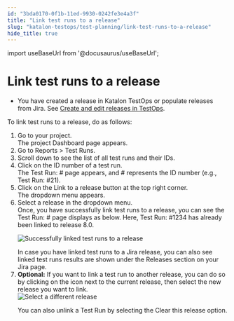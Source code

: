 ```yaml
---
id: "3bda0170-0f1b-11ed-9930-0242fe3e4a3f"
title: "Link test runs to a release"
slug: "katalon-testops/test-planning/link-test-runs-to-a-release"
hide_title: true
---
```

import useBaseUrl from '@docusaurus/useBaseUrl';


# <a id="task-843" class="anchor_top_offset"/><a id="ariaid-title1" class="anchor_top_offset"/>Link test runs to a release

<div xmlns="http://www.w3.org/1999/xhtml" className="section prereq p"><ul className="ul"><li className="li"><p className="p">You have created a release in <span className="ph">Katalon TestOps</span> or populate releases from Jira. See <a className="xref" href="/docs/katalon-testops/test-planning/create-and-edit-releases-in-testops">Create and edit releases in TestOps</a>. </p></li></ul></div>
<section xmlns="http://www.w3.org/1999/xhtml" className="section context">To link test runs to a release, do as follows:</section> 
<ol xmlns="http://www.w3.org/1999/xhtml" className="ol steps"><li className="li step stepexpand"><span className="ph cmd">Go to your project.</span><div className="itemgroup stepresult">The project <span className="ph uicontrol">Dashboard</span> page appears.</div></li><li className="li step stepexpand"><span className="ph cmd">Go to <span className="ph uicontrol">Reports</span> &gt; <span className="ph uicontrol">Test Runs</span>.</span></li><li className="li step stepexpand"><span className="ph cmd">Scroll down to see the list of all test runs and their IDs.</span></li><li className="li step stepexpand"><span className="ph cmd">Click on the ID number of a test run.</span><div className="itemgroup info">The <span className="ph uicontrol">Test Run: #</span> page appears, and <span className="ph uicontrol">#</span> represents the ID number (e.g., Test Run: #21).</div></li><li className="li step stepexpand"><span className="ph cmd">Click on the <span className="ph uicontrol">Link to a release</span> button at the top right corner.</span><div className="itemgroup stepresult">The dropdown menu appears.</div></li><li className="li step stepexpand"><span className="ph cmd">Select a release in the dropdown menu.</span><div className="itemgroup stepresult">Once, you have successfully link test runs to a release, you can see the <span className="ph uicontrol">Test Run: #</span> page displays as below. Here, <span className="ph uicontrol">Test Run: #1234</span> has already been linked to release <span className="ph uicontrol">8.0</span>.<p className="p"><img className="image" src={useBaseUrl("/9ac10cb0-0f1b-11ed-9930-0242fe3e4a3f.png")} alt="Successfully linked test runs to a release" /></p>In case you have linked test runs to a Jira release, you can also see linked   test runs results are shown under the <span className="ph uicontrol">Releases</span> section on your Jira page.</div></li><li className="li step stepexpand"><span className="ph cmd"><strong className="ph b">Optional:</strong> If you want to link a test run to another release, you can do so by  clicking on the icon next to the current release, then select the new release you want to link.</span><div className="itemgroup info"><img className="image" src={useBaseUrl("/b86b3240-0f1b-11ed-9930-0242fe3e4a3f.png")} alt="Select a different release" /></div><div className="itemgroup info"><p className="p">You can also unlink a Test Run by selecting the <span className="ph uicontrol">Clear this release</span> option.</p></div></li></ol> 

